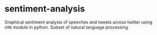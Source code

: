# sentiment-analysis
Graphical sentiment analysis of speeches and tweets across twitter using nltk module in python. Subset of natural language processing.
